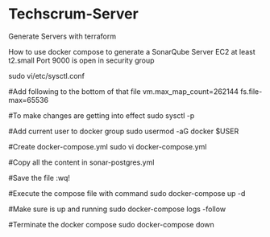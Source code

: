 # Techscrum-Server
Generate Servers with terraform

How to use docker compose to generate a SonarQube Server
EC2 at least t2.small
Port 9000 is open in security group

sudo vi/etc/sysctl.conf

#Add following to the bottom of that file
vm.max_map_count=262144
fs.file-max=65536

#To make changes are getting into effect
sudo sysctl -p

#Add current user to docker group
sudo usermod -aG docker $USER

#Create docker-compose.yml
sudo vi docker-compose.yml

#Copy all the content in sonar-postgres.yml

#Save the file :wq!

#Execute the compose file with command
sudo docker-compose up -d

#Make sure is up and running
sudo docker-compose logs -follow

#Terminate the docker compose
sudo docker-compose down
